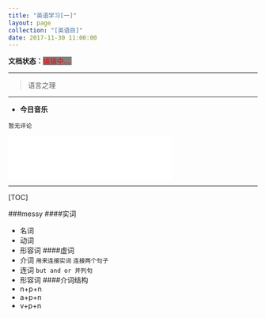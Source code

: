 ```yaml
---
title: "英语学习[一]"
layout: page
collection: "[英语目]"
date: 2017-11-30 11:00:00
---
```

**文档状态：**<a style="color:red;background-color:gray">编辑中....</a>

---
> 语言之理

---
- **今日音乐**
```
暂无评论
```

<iframe frameborder="no" border="0" marginwidth="0" marginheight="0" width=330 height=86 src="//music.163.com/outchain/player?type=2&id=31789216&auto=0&height=66"></iframe>

---
[TOC]

###messy
####实词
- 名词
- 动词
- 形容词
####虚词
- 介词
    `用来连接实词`
    `连接两个句子`
- 连词
    `but and or 并列句`
- 形容词
####介词结构
- n+p+n
- a+p+n
- v+p+n
